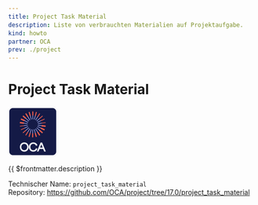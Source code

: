 ```yaml
---
title: Project Task Material
description: Liste von verbrauchten Materialien auf Projektaufgabe.
kind: howto
partner: OCA
prev: ./project
---
```

# Project Task Material
![icon_oca_app](attachments/icon_oca_app.png)

{{ $frontmatter.description }}

Technischer Name: `project_task_material`\
Repository: <https://github.com/OCA/project/tree/17.0/project_task_material>
